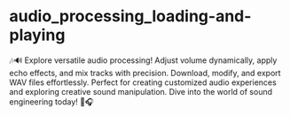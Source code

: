 # audio_processing_loading-and-playing
🎶🔊 Explore versatile audio processing! Adjust volume dynamically, apply echo effects, and mix tracks with precision. Download, modify, and export WAV files effortlessly. Perfect for creating customized audio experiences and exploring creative sound manipulation. Dive into the world of sound engineering today! 🚀🎧
